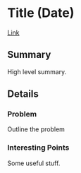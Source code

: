 # Title (Date)

[Link](https://arxiv.org)

## Summary

High level summary.

## Details

### Problem

Outline the problem

### Interesting Points

Some useful stuff.
